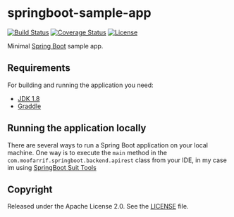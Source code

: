 # springboot-sample-app

[![Build Status](https://travis-ci.org/codecentric/springboot-sample-app.svg?branch=master)](https://travis-ci.org/codecentric/springboot-sample-app)
[![Coverage Status](https://coveralls.io/repos/github/codecentric/springboot-sample-app/badge.svg?branch=master)](https://coveralls.io/github/codecentric/springboot-sample-app?branch=master)
[![License](http://img.shields.io/:license-apache-blue.svg)](http://www.apache.org/licenses/LICENSE-2.0.html)

Minimal [Spring Boot](http://projects.spring.io/spring-boot/) sample app.

## Requirements

For building and running the application you need:

- [JDK 1.8](http://www.oracle.com/technetwork/java/javase/downloads/jdk8-downloads-2133151.html)
- [Graddle](https://gradle.org/install/)

## Running the application locally

There are several ways to run a Spring Boot application on your local machine. One way is to execute the `main` method in the `com.moofarrif.springboot.backend.apirest` class from your IDE, in my case im using [SpringBoot Suit Tools](https://spring.io/tools)



## Copyright

Released under the Apache License 2.0. See the [LICENSE](https://github.com/codecentric/springboot-sample-app/blob/master/LICENSE) file.